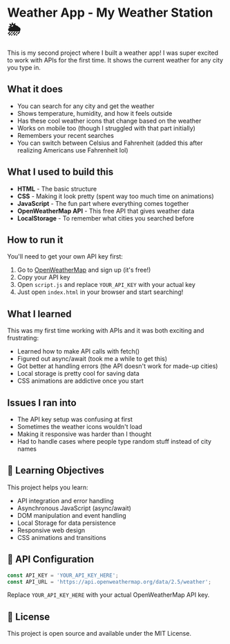 # Weather App - My Weather Station 🌦️

This is my second project where I built a weather app! I was super excited to work with APIs for the first time. It shows the current weather for any city you type in.

## What it does

- You can search for any city and get the weather
- Shows temperature, humidity, and how it feels outside
- Has these cool weather icons that change based on the weather
- Works on mobile too (though I struggled with that part initially)
- Remembers your recent searches 
- You can switch between Celsius and Fahrenheit (added this after realizing Americans use Fahrenheit lol)

## What I used to build this

- **HTML** - The basic structure
- **CSS** - Making it look pretty (spent way too much time on animations)
- **JavaScript** - The fun part where everything comes together
- **OpenWeatherMap API** - This free API that gives weather data
- **LocalStorage** - To remember what cities you searched before

## How to run it

You'll need to get your own API key first:
1. Go to [OpenWeatherMap](https://openweathermap.org/api) and sign up (it's free!)
2. Copy your API key
3. Open `script.js` and replace `YOUR_API_KEY` with your actual key
4. Just open `index.html` in your browser and start searching!

## What I learned

This was my first time working with APIs and it was both exciting and frustrating:
- Learned how to make API calls with fetch()
- Figured out async/await (took me a while to get this)
- Got better at handling errors (the API doesn't work for made-up cities)
- Local storage is pretty cool for saving data
- CSS animations are addictive once you start

## Issues I ran into

- The API key setup was confusing at first
- Sometimes the weather icons wouldn't load
- Making it responsive was harder than I thought
- Had to handle cases where people type random stuff instead of city names

## 🎯 Learning Objectives

This project helps you learn:
- API integration and error handling
- Asynchronous JavaScript (async/await)
- DOM manipulation and event handling
- Local Storage for data persistence
- Responsive web design
- CSS animations and transitions

## 🔧 API Configuration

```javascript
const API_KEY = 'YOUR_API_KEY_HERE';
const API_URL = 'https://api.openweathermap.org/data/2.5/weather';
```

Replace `YOUR_API_KEY_HERE` with your actual OpenWeatherMap API key.

## 📄 License

This project is open source and available under the MIT License.
